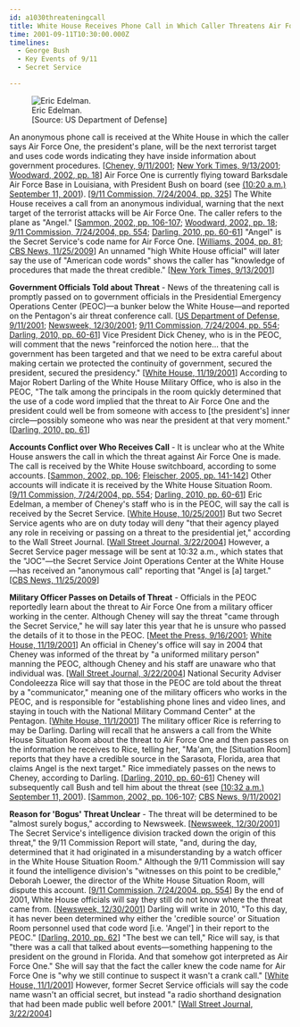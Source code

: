 ```yaml
---
id: a1030threateningcall
title: White House Receives Phone Call in Which Caller Threatens Air Force One
time: 2001-09-11T10:30:00.000Z
timelines:
  - George Bush
  - Key Events of 9/11
  - Secret Service

---
```


<figure class="image">
  <img alt="Eric Edelman." src="http://cdn.historycommons.org/images/events/Eric_Edelman_2050081722-45949.jpg" />
  <figcaption>Eric Edelman.<br>[Source: US Department of Defense]</figcaption>
</figure>

An anonymous phone call is received at the White House in which the caller says Air Force One, the president's plane, will be the next terrorist target and uses code words indicating they have inside information about government procedures. [[Cheney, 9/11/2001][1]; [New York Times, 9/13/2001][2]; [Woodward, 2002, pp. 18][3]] Air Force One is currently flying toward Barksdale Air Force Base in Louisiana, with President Bush on board (see [(10:20 a.m.) September 11, 2001](/timeline/#a1020destinationbarksdale)). [[9/11 Commission, 7/24/2004, pp. 325][4]] The White House receives a call from an anonymous individual, warning that the next target of the terrorist attacks will be Air Force One. The caller refers to the plane as "Angel." [[Sammon, 2002, pp. 106-107][5]; [Woodward, 2002, pp. 18][3]; [9/11 Commission, 7/24/2004, pp. 554][4]; [Darling, 2010, pp. 60-61][6]] "Angel" is the Secret Service's code name for Air Force One. [[Williams, 2004, pp. 81][7]; [CBS News, 11/25/2009][8]] An unnamed "high White House official" will later say the use of "American code words" shows the caller has "knowledge of procedures that made the threat credible." [[New York Times, 9/13/2001][9]]

**Government Officials Told about Threat** - News of the threatening call is promptly passed on to government officials in the Presidential Emergency Operations Center (PEOC)—a bunker below the White House—and reported on the Pentagon's air threat conference call. [[US Department of Defense, 9/11/2001][10]; [Newsweek, 12/30/2001][11]; [9/11 Commission, 7/24/2004, pp. 554][4]; [Darling, 2010, pp. 60-61][6]] Vice President Dick Cheney, who is in the PEOC, will comment that the news "reinforced the notion here… that the government has been targeted and that we need to be extra careful about making certain we protected the continuity of government, secured the president, secured the presidency." [[White House, 11/19/2001][12]] According to Major Robert Darling of the White House Military Office, who is also in the PEOC, "The talk among the principals in the room quickly determined that the use of a code word implied that the threat to Air Force One and the president could well be from someone with access to [the president's] inner circle—possibly someone who was near the president at that very moment." [[Darling, 2010, pp. 61][6]]

**Accounts Conflict over Who Receives Call** - It is unclear who at the White House answers the call in which the threat against Air Force One is made. The call is received by the White House switchboard, according to some accounts. [[Sammon, 2002, pp. 106][5]; [Fleischer, 2005, pp. 141-142][13]] Other accounts will indicate it is received by the White House Situation Room. [[9/11 Commission, 7/24/2004, pp. 554][4]; [Darling, 2010, pp. 60-61][6]] Eric Edelman, a member of Cheney's staff who is in the PEOC, will say the call is received by the Secret Service. [[White House, 10/25/2001][14]] But two Secret Service agents who are on duty today will deny "that their agency played any role in receiving or passing on a threat to the presidential jet," according to the Wall Street Journal. [[Wall Street Journal, 3/22/2004][15]] However, a Secret Service pager message will be sent at 10:32 a.m., which states that the "JOC"—the Secret Service Joint Operations Center at the White House—has received an "anonymous call" reporting that "Angel is [a] target." [[CBS News, 11/25/2009][8]]

**Military Officer Passes on Details of Threat** - Officials in the PEOC reportedly learn about the threat to Air Force One from a military officer working in the center. Although Cheney will say the threat "came through the Secret Service," he will say later this year that he is unsure who passed the details of it to those in the PEOC. [[Meet the Press, 9/16/2001][16]; [White House, 11/19/2001][12]] An official in Cheney's office will say in 2004 that Cheney was informed of the threat by "a uniformed military person" manning the PEOC, although Cheney and his staff are unaware who that individual was. [[Wall Street Journal, 3/22/2004][15]] National Security Adviser Condoleezza Rice will say that those in the PEOC are told about the threat by a "communicator," meaning one of the military officers who works in the PEOC, and is responsible for "establishing phone lines and video lines, and staying in touch with the National Military Command Center" at the Pentagon. [[White House, 11/1/2001][17]] The military officer Rice is referring to may be Darling. Darling will recall that he answers a call from the White House Situation Room about the threat to Air Force One and then passes on the information he receives to Rice, telling her, "Ma'am, the [Situation Room] reports that they have a credible source in the Sarasota, Florida, area that claims Angel is the next target." Rice immediately passes on the news to Cheney, according to Darling. [[Darling, 2010, pp. 60-61][6]] Cheney will subsequently call Bush and tell him about the threat (see [(10:32 a.m.) September 11, 2001](/timeline/#a1032angelthreat)). [[Sammon, 2002, pp. 106-107][5]; [CBS News, 9/11/2002][18]]

**Reason for 'Bogus' Threat Unclear** - The threat will be determined to be "almost surely bogus," according to Newsweek. [[Newsweek, 12/30/2001][11]] The Secret Service's intelligence division tracked down the origin of this threat," the 9/11 Commission Report will state, "and, during the day, determined that it had originated in a misunderstanding by a watch officer in the White House Situation Room." Although the 9/11 Commission will say it found the intelligence division's "witnesses on this point to be credible," Deborah Loewer, the director of the White House Situation Room, will dispute this account. [[9/11 Commission, 7/24/2004, pp. 554][4]] By the end of 2001, White House officials will say they still do not know where the threat came from. [[Newsweek, 12/30/2001][11]] Darling will write in 2010, "To this day, it has never been determined why either the 'credible source' or Situation Room personnel used that code word [i.e. 'Angel'] in their report to the PEOC." [[Darling, 2010, pp. 62][6]] "The best we can tell," Rice will say, is that "there was a call that talked about events—something happening to the president on the ground in Florida. And that somehow got interpreted as Air Force One." She will say that the fact the caller knew the code name for Air Force One is "why we still continue to suspect it wasn't a crank call." [[White House, 11/1/2001][17]] However, former Secret Service officials will say the code name wasn't an official secret, but instead "a radio shorthand designation that had been made public well before 2001." [[Wall Street Journal, 3/22/2004][15]]

[1]: https://www.scribd.com/document/12992809/Lynne-Cheney-s-9-11-Notes-from-the-White-House-Bunker
[2]: https://www.nytimes.com/2001/09/13/opinion/essay-inside-the-bunker.html
[3]: https://www.amazon.com/Bush-at-War-Bob-Woodward/dp/0743204735
[4]: https://web.archive.org/web/20041020144854/http://www.decloah.com/mirrors/9-11/911_Report.txt
[5]: https://www.amazon.com/Fighting-Back-Terrorism-Inside-White/dp/0895261499
[6]: https://www.amazon.com/24-Hours-Inside-Presidents-Bunker/dp/1450244246
[7]: https://www.amazon.com/How-Be-President-Where-Office/dp/0811843165
[8]: https://www.cbsnews.com/news/egads-confidential-9-11-pager-messages-disclosed/
[9]: https://www.nytimes.com/2001/09/13/opinion/essay-inside-the-bunker.html
[10]: http://www.oredigger61.org/wp-content/uploads/2011/07/Air-Threat-Conference-Call-Hyde.pdf
[11]: https://www.newsweek.com/day-changed-america-148319
[12]: https://www.scribd.com/document/16869695/NY-B9-Farmer-Misc-WH-1-of-3-Fdr-11-19-01-Newsweek-Interview-of-Cheney-450
[13]: https://www.amazon.com/Taking-Heat-President-Press-Years/dp/0060747625
[14]: https://www.scribd.com/document/16942234/NY-B10-Farmer-Misc-WH-3-of-3-Fdr-10-25-01-Evan-Thomas-Newsweek-Interview-of-Eric-Edelman-479
[15]: http://opprop911.no/wp-content/uploads/2010/08/9-11-Government-Inconsitencies.pdf
[16]: https://georgewbush-whitehouse.archives.gov/vicepresident/news-speeches/speeches/vp20010916.html
[17]: https://www.scribd.com/document/16571587/T3-B11-EOP-Produced-Documents-Vol-III-Fdr-11-1-01-Evan-Thomas-Newsweek-Interview-of-Rice-001
[18]: https://www.cbsnews.com/news/the-presidents-story-11-09-2002/
